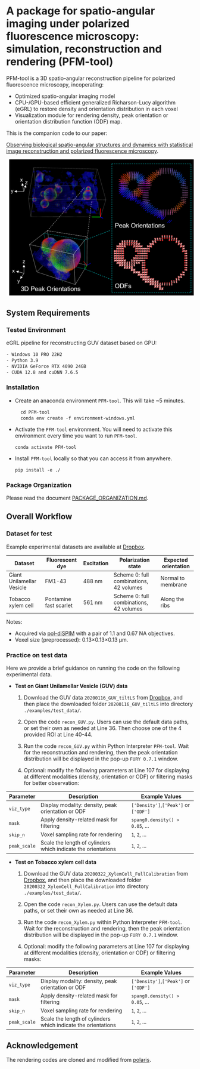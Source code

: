 # A package for spatio-angular imaging under polarized fluorescence microscopy: simulation, reconstruction and rendering (PFM-tool)

PFM-tool is a 3D spatio-angular reconstruction pipeline for polarized fluorescence microscopy, incoperating:

- Optimized spatio-angular imaging model
- CPU-/GPU-based efficient generalized Richarson-Lucy algorithm (eGRL) to restore density and orientation distribution
  in each voxel
- Visualization module for rendering density, peak orientation or orientation distribution function (ODF) map.

This is the companion code to our paper:

[Observing biological spatio-angular structures and dynamics with statistical image reconstruction and polarized fluorescence microscopy]().

![Example](figures/example.png)

## System Requirements

### Tested Environment

eGRL pipeline for reconstructing GUV dataset based on GPU:

    - Windows 10 PRO 22H2
    - Python 3.9
    - NVIDIA GeForce RTX 4090 24GB
    - CUDA 12.8 and cuDNN 7.6.5

### Installation

- Create an anaconda environment `PFM-tool`. This will take ~5 minutes.

        cd PFM-tool
        conda env create -f environment-windows.yml

- Activate the `PFM-tool` environment. You will need to activate this environment
  every time you want to run `PFM-tool`.

      conda activate PFM-tool

- Install `PFM-tool` locally so that you can access it from anywhere.

      pip install -e ./

### Package Organization

Please read the document [PACKAGE_ORGANIZATION.md](PFM/PACKAGE_ORGANIZATION.md).

## Overall Workflow

### Dataset for test

Example experimental datasets are available
at [Dropbox](https://www.dropbox.com/scl/fo/4wa95ces3jwg5u8h8r8pe/AIraJ1CCuLcLE-Jyb2Aue7o?rlkey=dnpb69jzj4aox7k1up7kyki6g&st=2jaz9f2c&dl=0).

| Dataset                   | Fluorescent dye        | Excitation | Polarization state                      | Expected orientation |
|---------------------------|------------------------|------------|-----------------------------------------|----------------------|
| Giant Unilamellar Vesicle | FM1-43                 | 488 nm     | Scheme 0: full combinations, 42 volumes | Normal to membrane   |
| Tobacco xylem cell        | Pontamine fast scarlet | 561 nm     | Scheme 0: full combinations, 42 volumes | Along the ribs       |

Notes:

- Acquired via [pol-diSPIM](https://www.pnas.org/doi/10.1073/pnas.2406679122) with a pair of 1.1 and 0.67 NA objectives.
- Voxel size (preprocessed): 0.13×0.13×0.13 μm.

### Practice on test data

Here we provide a brief guidance on running the code on the following experimental data.

- **Test on Giant Unilamellar Vesicle (GUV) data**

    1) Download the GUV data `20200116_GUV_tiltLS`
       from [Dropbox](https://www.dropbox.com/scl/fo/4wa95ces3jwg5u8h8r8pe/AIraJ1CCuLcLE-Jyb2Aue7o?rlkey=dnpb69jzj4aox7k1up7kyki6g&st=2jaz9f2c&dl=0),
       and then place the downloaded folder `20200116_GUV_tiltLS` into directory `./examples/test_data/`.

    2) Open the code `recon_GUV.py`. Users can use the default data paths, or set their own as needed at Line 36. Then
       choose one of the 4 provided ROI at Line 40-44.

    3) Run the code `recon_GUV.py` within Python Interpreter `PFM-tool`. Wait for the reconstruction and rendering, then
       the peak orientation distribution will be displayed in the pop-up `FURY 0.7.1` window.

    4) Optional: modify the following parameters at Line 107 for displaying at different modalities (density,
       orientation or ODF) or filtering masks for better observation:

| Parameter    | Description                                                   | Example Values                        |
|--------------|---------------------------------------------------------------|---------------------------------------|
| `viz_type`   | Display modality: density, peak orientation or ODF            | `['Density']`,`['Peak']` or `['ODF']` |
| `mask`       | Apply density-related mask for filtering                      | `spang0.density() > 0.05`, ...        |
| `skip_n`     | Voxel sampling rate for rendering                             | `1`, `2`, ...                         |
| `peak_scale` | Scale the length of cylinders which indicate the orientations | `1`, `2`, ...                         |

- **Test on Tobacco xylem cell data**

    1) Download the GUV data `20200322_XylemCell_FullCalibration`
       from [Dropbox](https://www.dropbox.com/scl/fo/4wa95ces3jwg5u8h8r8pe/AIraJ1CCuLcLE-Jyb2Aue7o?rlkey=dnpb69jzj4aox7k1up7kyki6g&st=2jaz9f2c&dl=0),
       and then place the downloaded folder `20200322_XylemCell_FullCalibration` into directory `./examples/test_data/`.

    2) Open the code `recon_Xylem.py`. Users can use the default data paths, or set their own as needed at Line 36.

    3) Run the code `recon_Xylem.py` within Python Interpreter `PFM-tool`. Wait for the reconstruction and rendering,
       then
       the peak orientation distribution will be displayed in the pop-up `FURY 0.7.1` window.

    4) Optional: modify the following parameters at Line 107 for displaying at different modalities (density,
       orientation or ODF) or filtering masks:

| Parameter    | Description                                                   | Example Values                        |
|--------------|---------------------------------------------------------------|---------------------------------------|
| `viz_type`   | Display modality: density, peak orientation or ODF            | `['Density']`,`['Peak']` or `['ODF']` |
| `mask`       | Apply density-related mask for filtering                      | `spang0.density() > 0.05`, ...        |
| `skip_n`     | Voxel sampling rate for rendering                             | `1`, `2`, ...                         |
| `peak_scale` | Scale the length of cylinders which indicate the orientations | `1`, `2`, ...                         |

## Acknowledgement

The rendering codes are cloned and modified from [polaris](https://github.com/talonchandler/polaris).
